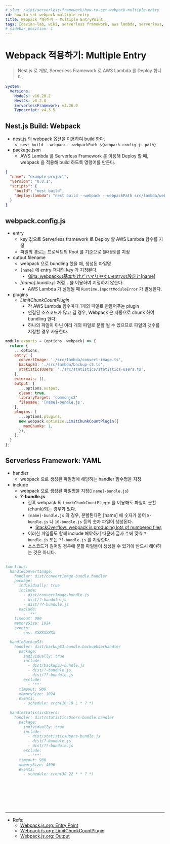 ```yaml
---
# slug: /wiki/serverless-framework/how-to-set-webpack-multiple-entry
id: how-to-set-webpack-multiple-entry
title: Webpack 적용하기 - Multiple EntryPoint
tags: [devian-lab, wiki, serverless framework, aws lambda, serverless, sls, webpack, multi entry, multiple entry, nest.js]
# sidebar_position: 1
---
```



<!--title -->
# Webpack 적용하기: Multiple Entry
<!--//title -->

> Nest.js 로 개발, Serverless Framework 로 AWS Lambda 를 Deploy 합니다.

```yaml
System:
  Versions:
    NodeJs: v16.20.2
    NestJs: v8.2.8
    ServerlessFramework: v3.36.0
    Typescript: v4.3.5
```
 
## Nest.js Build: Webpack
- nest.js 의 webpack 옵션을 이용하여 build 한다. 
  + `nest build --webpack --webpackPath ${webpack.config.js path}`
- package.json
  + AWS Lambda 를 Serverless Framework 를 이용해 Deploy 할 때, webpack 을 적용해 build 하도록 명령어를 만든다. 
```json
{
  "name": "example-project",
  "version": "0.0.1",
  "scripts": {
    "build": "nest build",
    "deploy:lambda": "nest build --webpack --webpackPath src/lambda/webpack.config.js && sls deploy -c serverless.yaml"
  }
}
```

## webpack.config.js
- entry
  + key 값으로 Serverless framework 로 Deploy 할 AWS Lambda 함수를 지정
  + 파일의 경로는 프로젝트의 Root 를 기준으로 `절대경로`를 지정
- output.filename
  + webpack 으로 bundling 했을 때, 생성된 파일명
  + `[name]` 에 entry 객체의 key 가 지정된다.
    - [Qiita: webpackの基本だけどハマりやすいentryの設定と[name]](https://qiita.com/sansaisoba/items/921438a19cbf5a31ec53)
  + _[name].bundle.js_ 처럼 `.` 을 이용하여 지정하지 않는다.
    - AWS Lambda 가 실행될 때 `Runtime.ImportModuleError` 가 발생한다.
- plugins
  + _LimitChunkCountPlugin_ 
    - 각 AWS Lambda 함수마다 1개의 파일로 만들어주는 plugin
    - 연결된 소스코드가 많고 길 경우, Webpack 은 자동으로 chunk 하여 bundling 한다.
    - 하나의 파일이 아닌 여러 개의 파일로 분할 될 수 있으므로 파일의 갯수를 지정할 경우 사용한다.

```javascript
module.exports = (options, webpack) => {
  return {
    ...options,
    entry: {
      convertImage: './src/lambda/convert-image.ts',
      backupS3: './src/lambda/backup-s3.ts',
      statisticsUsers: './src/statistics/statistics-users.ts',
    },
    externals: [],
    output: {
      ...options.output,
      clean: true,
      libraryTarget: 'commonjs2'
      filename: '[name]-bundle.js',
    },
    plugins: [
      ...options.plugins,
      new webpack.optimize.LimitChunkCountPlugin({
        maxChunks: 1,
      }),
    ],
  }
};
```

## Serverless Framework: YAML
- handler
  + webpack 으로 생성된 파일명에 해당하는 handler 함수명을 지정
- include
  + webpack 으로 생성된 파일명을 지정(`[name]-bundle.js`)
  + **?-bundle.js**
    - 간혹 webpack 의 `LimitChunkCountPlugin` 를 이용해도 파일이 분할(chunk)되는 경우가 있다.
    - `[name]-bundle.js` 의 경우, 분할된다면 [name] 에 숫자가 붙어 `8-bundle.js` 나 `10-bundle.js` 등의 숫자 파일이 생성된다.
      + [StackOverflow: webpack is producing lots of numbered files](https://stackoverflow.com/questions/43507438/webpack-is-producing-lots-of-numbered-files)
    - 이러한 파일들도 함께 include 해야하기 때문에 글자 수에 맞춰 `?-bundle.js` 또는 `??-bundle.js` 를 지정한다.
    - 소스코드가 길어질 경우에 분할 파일들이 생성될 수 있기에 반드시 해야하는 것은 아니다.
```yaml
...
functions: 
  handleConvertImage:
    handler: dist/convertImage-bundle.handler
    package:
      individually: true
      include:
        - dist/convertImage-bundle.js
        - dist/?-bundule.js
        - dist/??-bundule.js
      exclude:
        - '**'
    timeout: 900
    memorySize: 1024
    events:
      - sns: XXXXXXXXX

  handleBackupS3:
    handler: dist/backupS3-bundle.backupUserHandler
      package:
        individually: true
        include:
          - dist/backupS3-bundle.js
          - dist/?-bundule.js
          - dist/??-bundule.js
        exclude:
          - '**'
      timeout: 900
      memorySize: 1024
      events:
        - schedule: cron(10 18 L * ? *)
  
  handleStatisticsUsers:
    handler: dist/statisticsUsers-bundle.handler
      package:
        individually: true
        include:
          - dist/statisticsUsers-bundle.js
          - dist/?-bundule.js
          - dist/??-bundule.js
        exclude:
          - '**'
      timeout: 900
      memorySize: 4096
      events:
        - schedule: cron(30 22 * * ? *)
```


<br /><br /><br /><br /><br />

--- 
- Refs:
  + [Webpack.js.org: Entry Point](https://webpack.js.org/concepts/entry-points/)
  + [Webpack.js.org: LimitChunkCountPlugin](https://webpack.js.org/plugins/limit-chunk-count-plugin)
  + [Webpack.js.org: Output](https://webpack.js.org/configuration/output/)